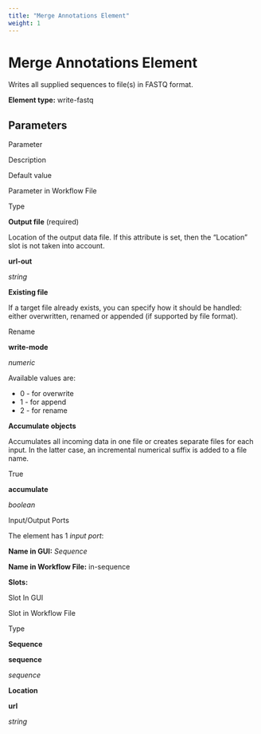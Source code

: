 ```yaml
---
title: "Merge Annotations Element"
weight: 1
---
```



# Merge Annotations Element

Writes all supplied sequences to file(s) in FASTQ format.

**Element type:** write-fastq

Parameters
----------

Parameter

Description

Default value

Parameter in Workflow File

Type

**Output file** (required)

Location of the output data file. If this attribute is set, then the “Location” slot is not taken into account.



**url-out**

_string_

**Existing file**

If a target file already exists, you can specify how it should be handled: either overwritten, renamed or appended (if supported by file format).

Rename

**write-mode**

_numeric_

Available values are:

*   0 - for overwrite
*   1 - for append
*   2 - for rename

**Accumulate objects**

Accumulates all incoming data in one file or creates separate files for each input. In the latter case, an incremental numerical suffix is added to a file name.

True

**accumulate**

_boolean_



Input/Output Ports

The element has 1 _input port_:

**Name in GUI:** _Sequence_

**Name in Workflow File:** in-sequence

**Slots:**

Slot In GUI

Slot in Workflow File

Type

**Sequence**

**sequence**

_sequence_

**Location**

**url**

_string_
